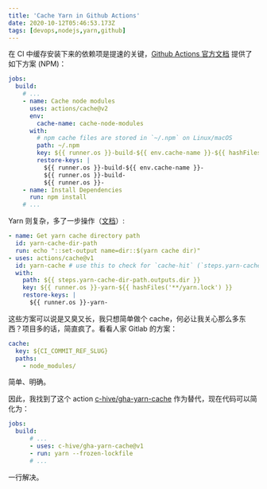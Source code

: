 ```yaml
---
title: 'Cache Yarn in Github Actions'
date: 2020-10-12T05:46:53.173Z
tags: [devops,nodejs,yarn,github]
---
```


在 CI 中缓存安装下来的依赖项是提速的关键，[Github Actions 官方文档](https://docs.github.com/en/free-pro-team@latest/actions/guides/caching-dependencies-to-speed-up-workflows) 提供了如下方案 (NPM)：

<!-- more -->

```yaml
jobs:
  build:
    # ...
    - name: Cache node modules
      uses: actions/cache@v2
      env:
        cache-name: cache-node-modules
      with:
        # npm cache files are stored in `~/.npm` on Linux/macOS
        path: ~/.npm
        key: ${{ runner.os }}-build-${{ env.cache-name }}-${{ hashFiles('**/package-lock.json') }}
        restore-keys: |
          ${{ runner.os }}-build-${{ env.cache-name }}-
          ${{ runner.os }}-build-
          ${{ runner.os }}-
    - name: Install Dependencies
      run: npm install
    # ...
```

Yarn 则复杂，多了一步操作（[文档](https://github.com/actions/cache/blob/9ab95382c899bf0953a0c6c1374373fc40456ffe/examples.md#node---yarn)）:

```yaml
- name: Get yarn cache directory path
  id: yarn-cache-dir-path
  run: echo "::set-output name=dir::$(yarn cache dir)"
- uses: actions/cache@v1
  id: yarn-cache # use this to check for `cache-hit` (`steps.yarn-cache.outputs.cache-hit != 'true'`)
  with:
    path: ${{ steps.yarn-cache-dir-path.outputs.dir }}
    key: ${{ runner.os }}-yarn-${{ hashFiles('**/yarn.lock') }}
    restore-keys: |
      ${{ runner.os }}-yarn-
```

这些方案可以说是又臭又长，我只想简单做个 cache，何必让我关心那么多东西？项目多的话，简直疯了。看看人家 Gitlab 的方案：

```yaml
cache:
  key: ${CI_COMMIT_REF_SLUG}
  paths:
    - node_modules/
```

简单、明确。

因此，我找到了这个 action [c-hive/gha-yarn-cache](https://github.com/c-hive/gha-yarn-cache) 作为替代，现在代码可以简化为：

```yaml
jobs:
  build:
      # ...
      - uses: c-hive/gha-yarn-cache@v1
      - run: yarn --frozen-lockfile
      # ...
```

一行解决。
